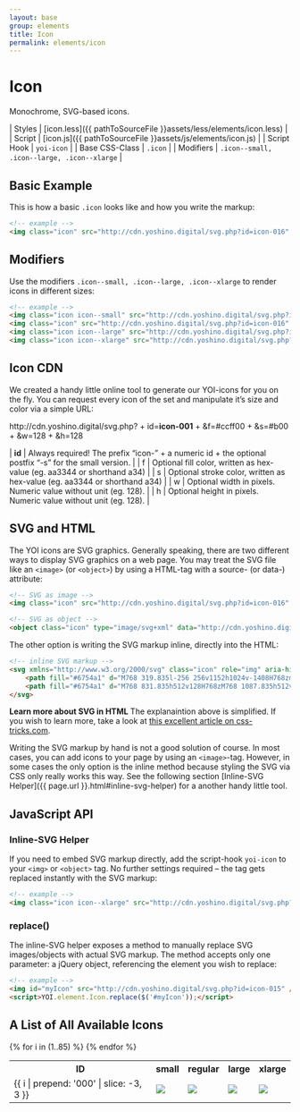 ```yaml
---
layout: base
group: elements
title: Icon
permalink: elements/icon
---
```


# Icon

<p class="intro">Monochrome, SVG-based icons.</p>

| Styles         | [icon.less]({{ pathToSourceFile }}assets/less/elements/icon.less) |
| Script         | [icon.js]({{ pathToSourceFile }}assets/js/elements/icon.js)       |
| Script Hook    | `yoi-icon`                                                        |
| Base CSS-Class | `.icon`                                                           |
| Modifiers      | `.icon--small, .icon--large, .icon--xlarge`                       |

## Basic Example

This is how a basic `.icon` looks like and how you write the markup:

```html
<!-- example -->
<img class="icon" src="http://cdn.yoshino.digital/svg.php?id=icon-016" />
```
## Modifiers

Use the modifiers `.icon--small, .icon--large, .icon--xlarge` to render icons in different sizes:

```html
<!-- example -->
<img class="icon icon--small" src="http://cdn.yoshino.digital/svg.php?id=icon-016-s" />
<img class="icon" src="http://cdn.yoshino.digital/svg.php?id=icon-016" />
<img class="icon icon--large" src="http://cdn.yoshino.digital/svg.php?id=icon-016" />
<img class="icon icon--xlarge" src="http://cdn.yoshino.digital/svg.php?id=icon-016" />
```

## Icon CDN

We created a handy little online tool to generate our YOI-icons for you on the fly. You can request every icon of the set and manipulate it’s size and color via a simple URL:

<div class="box p-1 fs-2 m-t-3 m-b-4">
    http://cdn.yoshino.digital/svg.php?
    <span class="tc-gray-15">+</span> <span class="tc-gray-12">id=</span><b class="tc-red-12">icon-001</b>
    <span class="tc-gray-15">+</span> <span class="tc-gray-12">&f=</span><span class="tc-red-12">#ccff00</span>
    <span class="tc-gray-15">+</span> <span class="tc-gray-12">&s=</span><span class="tc-red-12">#b00</span>
    <span class="tc-gray-15">+</span> <span class="tc-gray-12">&w=</span><span class="tc-red-12">128</span>
    <span class="tc-gray-15">+</span> <span class="tc-gray-12">&h=</span><span class="tc-red-12">128</span>
</div>

| **id** | Always required! The prefix “icon-” + a numeric id + the optional postfix “-s” for the small version. |
| f      | Optional fill color, written as hex-value (eg. aa3344 or shorthand a34)                               |
| s      | Optional stroke color, written as hex-value (eg. aa3344 or shorthand a34)                             |
| w      | Optional width in pixels. Numeric value without unit (eg. 128).                                       |
| h      | Optional height in pixels. Numeric value without unit (eg. 128).                                      |

## SVG and HTML

The YOI icons are SVG graphics. Generally speaking, there are two different ways to display SVG graphics on a web page. You may treat the SVG file like an `<image>` (or `<object>`) by using a HTML-tag with a source- (or data-) attribute:

```html
<!-- SVG as image -->
<img class="icon" src="http://cdn.yoshino.digital/svg.php?id=icon-016" />

<!-- SVG as object -->
<object class="icon" type="image/svg+xml" data="http://cdn.yoshino.digital/svg.php?id=icon-016">
```

The other option is writing the SVG markup inline, directly into the HTML:

```html
<!-- inline SVG markup -->
<svg xmlns="http://www.w3.org/2000/svg" class="icon" role="img" aria-hidden="true" width="32" height="32" viewBox="0 0 2048 2048">
    <path fill="#6754a1" d="M768 319.835l-256 256v1152h1024v-1408H768zm640 1280H640v-896h256v-256h512v1152z"></path>
    <path fill="#6754a1" d="M768 831.835h512v128H768zM768 1087.835h512v128H768zM768 1343.835h512v128H768z"></path>
</svg>
```

<p class="hint"><b>Learn more about SVG in HTML</b> The explanaintion above is simplified. If you wish to learn more, take a look at <a href="https://css-tricks.com/using-svg/">this excellent article on css-tricks.com</a>.</p>

Writing the SVG markup by hand is not a good solution of course. In most cases, you can add icons to your page by using an `<image>`-tag. However, in some cases the only option is the inline method because styling the SVG via CSS only really works this way. See the following section [Inline-SVG Helper]({{ page.url }}.html#inline-svg-helper) for a another handy little tool.

## JavaScript API

### Inline-SVG Helper

If you need to embed SVG markup directly, add the script-hook `yoi-icon` to your `<img>` or `<object>` tag. No further settings required – the tag gets replaced instantly with the SVG markup:
    
```html
<!-- example -->
<img class="icon icon--xlarge" src="http://cdn.yoshino.digital/svg.php?id=icon-015" yoi-icon />
```

### replace()

The inline-SVG helper exposes a method to manually replace SVG images/objects with actual SVG markup. The method accepts only one parameter: a jQuery object, referencing the element you wish to replace:

```html
<!-- example -->
<img id="myIcon" src="http://cdn.yoshino.digital/svg.php?id=icon-015" />
<script>YOI.element.Icon.replace($('#myIcon'));</script>
```

## A List of All Available Icons

<table>
    <tr>
        <th>ID</th>
        <th>small</th>
        <th>regular</th>
        <th>large</th>
        <th>xlarge</th>
    </tr>
    {% for i in (1..85) %}
        <tr>
            <td>{{ i | prepend: '000' | slice: -3, 3 }}</td>
            <td class="val-m al-c"><img class="icon icon--small m-1" src="http://cdn.yoshino.digital/svg.php?id=icon-{{ i | prepend: '000' | slice: -3, 3 }}-s" /></td>
            <td class="val-m al-c"><img class="icon m-1" src="http://cdn.yoshino.digital/svg.php?id=icon-{{ i | prepend: '000' | slice: -3, 3 }}" /></td>
            <td class="val-m al-c"><img class="icon icon--large icon--x2 m-1" src="http://cdn.yoshino.digital/svg.php?id=icon-{{ i | prepend: '000' | slice: -3, 3 }}" /></td>
            <td class="val-m al-c"><img class="icon icon--xlarge m-1" src="http://cdn.yoshino.digital/svg.php?id=icon-{{ i | prepend: '000' | slice: -3, 3 }}" /></td>
        </tr>
    {% endfor %}
</table>